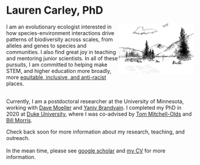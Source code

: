 # Lauren Carley, PhD

<img align="right" src="https://raw.githubusercontent.com/icarley/icarley.github.io/master/images/experimentalgarden.svg" width="40%" alt="garden" title="Artwork by Erin Fox">

I am an evolutionary ecologist interested in how species-environment interactions drive patterns of biodiversity across scales, from alleles and genes to species and communities. I also find great joy in teaching and mentoring junior scientists. In all of these pursuits, I am committed to helping make STEM, and higher education more broadly, more [equitable, inclusive, and anti-racist](https://sites.duke.edu/biodiversity/) places.<br />
<br />

Currently, I am a postdoctoral researcher at the University of Minnesota, working with [Dave Moeller](https://moellerlab.wordpress.com/) and [Yaniv Brandvain](https://brandvainlab.wordpress.com/). I completed my PhD in 2020 at [Duke University](https://ecology.duke.edu/), where I was co-advised by [Tom Mitchell-Olds](https://sites.duke.edu/tmolab/) and [Bill Morris](https://scholars.duke.edu/person/wfmorris).<br />

Check back soon for more information about my research, teaching, and outreach. <br />
<br />
In the mean time, please see [google scholar](https://scholar.google.com/citations?user=gSyY0jQAAAAJ&hl=en) and [my CV](http://bit.ly/32lDvuF) for more information.
